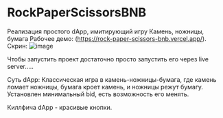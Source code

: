 # RockPaperScissorsBNB

Реализация простого dApp, имитирующий игру Камень, ножницы, бумага
Рабочее демо: (https://rock-paper-scissors-bnb.vercel.app/).
Скрин:
![image](https://user-images.githubusercontent.com/45174741/227964431-f7476983-fd3c-42c6-a698-ac97788bed39.png)


Чтобы запустить проект достаточно просто запустить его через live server.....


Суть dApp:
Классическая игра в камень-ножницы-бумага, где камень ломает ножницы, бумага кроет камень, и ножницы режут бумагу.
Установлен минимальный bid, есть возможность его менять.

Киллфича  dApp - красивые кнопки.
